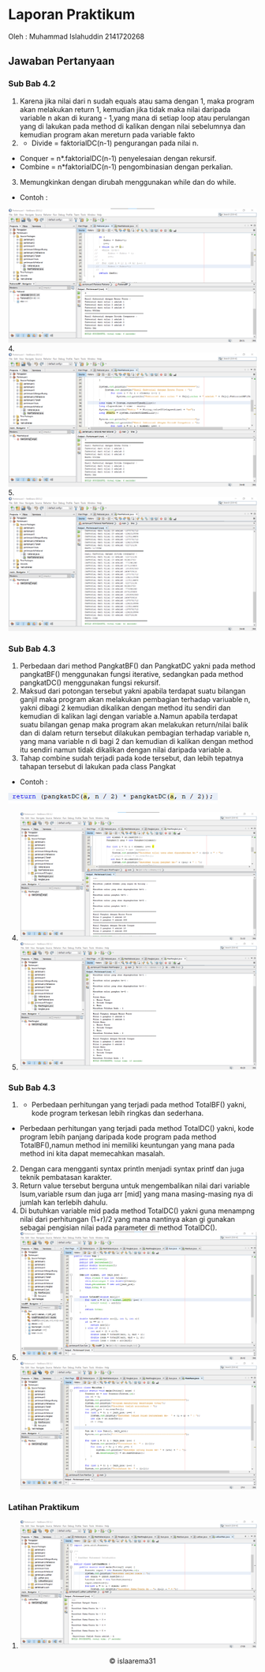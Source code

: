 # Laporan Praktikum 
Oleh : Muhammad Islahuddin 2141720268

## Jawaban Pertanyaan

### Sub Bab 4.2
1. Karena jika nilai dari n sudah equals atau sama dengan 1, maka program akan 
melakukan return 1, kemudian jika tidak maka nilai daripada variable n akan di kurang -
1,yang mana di setiap loop atau perulangan yang di lakukan pada method di kalikan 
dengan nilai sebelumnya dan kemudian program akan mereturn pada variable fakto 
2.  - Divide = faktorialDC(n-1) pengurangan pada nilai n.
- Conquer = n*.faktorialDC(n-1) penyelesaian dengan rekursif. 
- Combine = n*faktorialDC(n-1) pengombinasian dengan perkalian.
3. Memungkinkan dengan dirubah menggunakan while dan do while.
- Contoh :
<img src = "whiledo.png">
4. <img src = "waktu.png">
5. <img src = "angka.png">

### Sub Bab 4.3
1. Perbedaan dari method PangkatBF() dan PangkatDC yakni pada method pangkatBF() menggunakan fungsi iterative, sedangkan pada method pangkatDC() menggunakan fungsi rekursif.
2. Maksud dari potongan tersebut yakni apabila terdapat suatu bilangan ganjil maka program akan melakukan pembagian terhadap variuable n, yakni dibagi 2 kemudian dikalikan dengan method itu sendiri dan kemudian di kalikan lagi dengan variable a.Namun apabila terdapat suatu bilangan genap maka program akan melakukan return/nilai balik dan di dalam return tersebut dilakukan pembagian terhadap variable n, yang mana variable n di bagi 2 dan kemudian di kalikan dengan method itu sendiri namun tidak dikalikan dengan nilai daripada variable a.
3. Tahap combine sudah terjadi pada kode tersebut, dan lebih tepatnya tahapan tersebut di lakukan pada class Pangkat
- Contoh :
<img src = "pangkat.png">

4. <img src = "modifikasi.png">

5. <img src = "menu.png">

### Sub Bab 4.3
1. - Perbedaan perhitungan yang terjadi pada method TotalBF() yakni, kode program terkesan lebih ringkas dan sederhana.
- Perbedaan perhitungan yang terjadi pada method TotalDC() yakni, kode program lebih panjang daripada kode program pada method TotalBF(),namun method ini memiliki keuntungan yang mana pada method ini kita dapat memecahkan masalah.
2. Dengan cara mengganti syntax println menjadi syntax printf dan juga teknik pembatasan karakter.
3. Return value tersebut berguna untuk mengembalikan nilai dari variable lsum,variable rsum dan juga arr [mid] yang mana masing-masing nya di jumlah kan terlebih dahulu.
4.  Di butuhkan variable mid pada method TotalDC() yakni guna menampng nilai dari perhitungan (1+r)/2 yang mana nantinya akan gi gunakan sebagai pengisian nilai pada parameter di method TotalDC().
5. <img src = "perusahaan.png">
   <img src = "perusahaanmain.png">

### Latihan Praktikum
1. <img src = "Latihan.png">

<center>&copy islaarema31</center>
